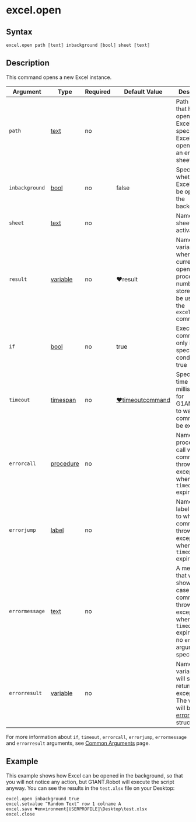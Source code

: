 # excel.open

## Syntax

```G1ANT
excel.open path ⟦text⟧ inbackground ⟦bool⟧ sheet ⟦text⟧
```

## Description

This command opens a new Excel instance.

| Argument | Type | Required | Default Value | Description |
| -------- | ---- | -------- | ------------- | ----------- |
|`path`| [text](../../G1ANT.Language/Structures/TextStructure.md) | no |  | Path of a file that has to be opened in Excel; if not specified, Excel will be opened with an empty sheet |
|`inbackground`| [bool](../../G1ANT.Language/Structures/BooleanStructure.md) | no | false | Specifies whether Excel should be opened in the background |
|`sheet`| [text](../../G1ANT.Language/Structures/TextStructure.md) | no |  | Name of a sheet to be activated |
|`result`| [variable](../../G1ANT.Language/Structures/VariableStructure.md) | no | ♥result  | Name of a variable where a currently opened Excel process number is stored. It can be used in the `excel.switch` command |
| `if`           | [bool](../../G1ANT.Language/Structures/BooleanStructure.md) | no       | true                                                        | Executes the command only if a specified condition is true   |
| `timeout`      | [timespan](../../G1ANT.Language/Structures/TimeSpanStructure.md) | no       | [♥timeoutcommand](../../G1ANT.Addon.Core/Variables/TimeoutCommandVariable.md) | Specifies time in milliseconds for G1ANT.Robot to wait for the command to be executed |
| `errorcall`    | [procedure](../../G1ANT.Language/Structures/ProcedureStructure.md) | no       |                                                             | Name of a procedure to call when the command throws an exception or when a given `timeout` expires |
| `errorjump`    | [label](../../G1ANT.Language/Structures/LabelStructure.md) | no       |                                                             | Name of the label to jump to when the command throws an exception or when a given `timeout` expires |
| `errormessage` | [text](../../G1ANT.Language/Structures/TextStructure.md) | no       |                                                             | A message that will be shown in case the command throws an exception or when a given `timeout` expires, and no `errorjump` argument is specified |
| `errorresult`  | [variable](../../G1ANT.Language/Structures/VariableStructure.md) | no       |                                                             | Name of a variable that will store the returned exception. The variable will be of [error](../../G1ANT.Language/Structures/ErrorStructure.md) structure  |

For more information about `if`, `timeout`, `errorcall`, `errorjump`, `errormessage` and `errorresult` arguments, see [Common Arguments](../../../appendices/common-arguments.md) page.

## Example

This example shows how Excel can be opened in the background, so that you will not notice any action, but G1ANT.Robot will execute the script anyway. You can see the results in the `test.xlsx` file on your Desktop:

```G1ANT
excel.open inbackground true
excel.setvalue ‴Random Text‴ row 1 colname A
excel.save ♥environment⟦USERPROFILE⟧\Desktop\test.xlsx
excel.close
```

